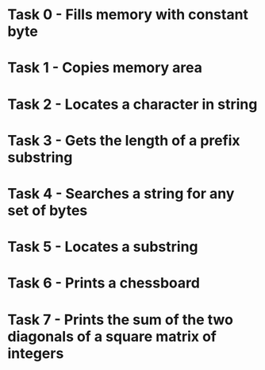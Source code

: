 # Task 0 - Fills memory with constant byte
# Task 1 - Copies memory area
# Task 2 - Locates a character in string
# Task 3 - Gets the length of a prefix substring
# Task 4 - Searches a string for any set of bytes
# Task 5 - Locates a substring
# Task 6 - Prints a chessboard
# Task 7 - Prints the sum of the two diagonals of a square matrix of integers
